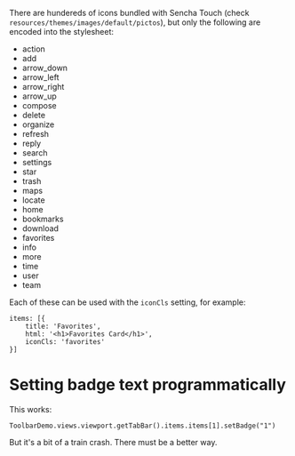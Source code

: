 There are hundereds of icons bundled with Sencha Touch (check `resources/themes/images/default/pictos`), but only the following are encoded into the stylesheet:

* action
* add
* arrow_down
* arrow_left
* arrow_right
* arrow_up
* compose
* delete
* organize
* refresh
* reply
* search
* settings
* star
* trash
* maps
* locate
* home
* bookmarks
* download
* favorites
* info
* more
* time
* user
* team

Each of these can be used with the `iconCls` setting, for example:

    items: [{
        title: 'Favorites',
        html: '<h1>Favorites Card</h1>',
        iconCls: 'favorites'
    }]

Setting badge text programmatically
===================================

This works:

    ToolbarDemo.views.viewport.getTabBar().items.items[1].setBadge("1")

But it's a bit of a train crash. There must be a better way.
